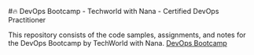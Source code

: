 #🔥 DevOps Bootcamp - Techworld with Nana - Certified DevOps Practitioner

This repository consists of the code samples, assignments, and notes for the DevOps Bootcamp by TechWorld with Nana.
[DevOps Bootcamp](https://www.techworld-with-nana.com/devops-bootcamp)
